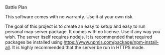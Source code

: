 Battle Plan

This software comes with no warranty. Use it at your own risk.

The goal of this project is to create an easy to setup and easy to run personal map server package. It comes with no license. Use it any way you wish. The server itself requires nodejs. It is recommended that required packages be installed using https://www.npmjs.com/package/npm-install-all. It is highly recommended that the server be run in HTTPS mode. 
